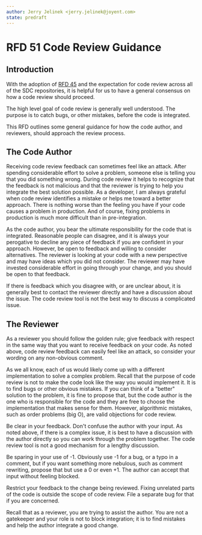 ```yaml
---
author: Jerry Jelinek <jerry.jelinek@joyent.com>
state: predraft
---
```


# RFD 51 Code Review Guidance

## Introduction

With the adoption of
[RFD 45](https://github.com/joyent/rfd/blob/master/rfd/0045/README.md)
and the expectation for code review across all of the SDC repositories, it is
helpful for us to have a general consensus on how a code review should proceed.

The high level goal of code review is generally well understood. The purpose
is to catch bugs, or other mistakes, before the code is integrated.

This RFD outlines some general guidance for how the code author, and reviewers,
should approach the review process.

## The Code Author

Receiving code review feedback can sometimes feel like an attack. After
spending considerable effort to solve a problem, someone else is telling you
that you did something wrong. During code review it helps to recognize that
the feedback is not malicious and that the reviewer is trying to help you
integrate the best solution possible. As a developer, I am always grateful
when code review identifies a mistake or helps me toward a better approach.
There is nothing worse than the feeling you have if your code causes a problem
in production. And of course, fixing problems in production is much more
difficult than in pre-integration.

As the code author, you bear the ultimate responsibility for the code that is
integrated. Reasonable people can disagree, and it is always your perogative
to decline any piece of feedback if you are confident in your approach. However,
be open to feedback and willing to consider alternatives. The reviewer is
looking at your code with a new perspective and may have ideas which you did
not consider. The reviewer may have invested considerable effort in going
through your change, and you should be open to that feedback.

If there is feedback which you disagree with, or are unclear about, it is
generally best to contact the reviewer directly and have a discussion about
the issue. The code review tool is not the best way to discuss a complicated
issue.

## The Reviewer

As a reviewer you should follow the golden rule; give feedback with respect in
the same way that you want to receive feedback on your code. As noted above,
code review feedback can easily feel like an attack, so consider your wording
on any non-obvious comment.

As we all know, each of us would likely come up with a different implementation
to solve a complex problem. Recall that the purpose of code review is not to
make the code look like the way you would implement it. It is to find bugs or
other obvious mistakes. If you can think of a "better" solution to the problem,
it is fine to propose that, but the code author is the one who is responsible
for the code and they are free to choose the implementation that makes sense
for them. However, algorithmic mistakes, such as order problems (big O), are
valid objections for code review.

Be clear in your feedback. Don't confuse the author with your input. As noted
above, if there is a complex issue, it is best to have a discussion with the
author directly so you can work through the problem together. The code review
tool is not a good mechanism for a lengthy discussion.

Be sparing in your use of -1. Obviously use -1 for a bug, or a typo in a
comment, but if you want something more nebulous, such as comment rewriting,
propose that but use a 0 or even +1. The author can accept that input without
feeling blocked.

Restrict your feedback to the change being reviewed. Fixing unrelated parts
of the code is outside the scope of code review. File a separate bug for that
if you are concerned.

Recall that as a reviewer, you are trying to assist the author. You are not
a gatekeeper and your role is not to block integration; it is to find mistakes
and help the author integrate a good change.
